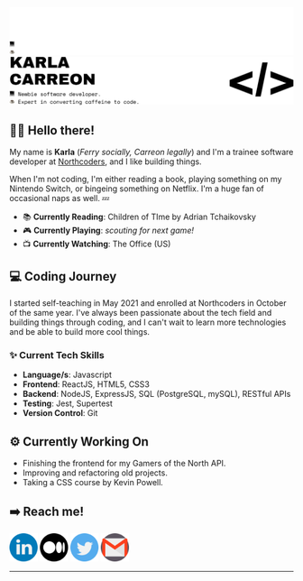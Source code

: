 ![karlacodes header](headers/darkmode.png#gh-dark-mode-only)
![karlacodes header](headers/lightmode.png#gh-light-mode-only)

## 👋🏼 Hello there!

My name is **Karla** (_Ferry socially, Carreon legally_) and I'm a trainee software developer at [Northcoders](http://northcoders.com), and I like building things.

When I'm not coding, I'm either reading a book, playing something on my Nintendo Switch, or bingeing something on Netflix. I'm a huge fan of occasional naps as well. 💤

- 📚 **Currently Reading**: Children of TIme by Adrian Tchaikovsky
- 🎮 **Currently Playing**: _scouting for next game!_
- 📺 **Currently Watching**: The Office (US)

## 💻 Coding Journey

I started self-teaching in May 2021 and enrolled at Northcoders in October of the same year. I've always been passionate about the tech field and building things through coding, and I can't wait to learn more technologies and be able to build more cool things.

### ✨ Current Tech Skills

- **Language/s**: Javascript
- **Frontend**: ReactJS, HTML5, CSS3
- **Backend**: NodeJS, ExpressJS, SQL (PostgreSQL, mySQL), RESTful APIs
- **Testing**: Jest, Supertest
- **Version Control**: Git

## ⚙️ Currently Working On

- Finishing the frontend for my Gamers of the North API.
- Improving and refactoring old projects.
- Taking a CSS course by Kevin Powell.

## ➡️ Reach me!

[<img src="socials/linkedin.png" width="50" height="50">](http://linkedin.com/in/karla-carreon) [<img src="socials/medium.png" width="50" height="50">](http://medium.com/@karlacodes) [<img src="socials/twitter.png" width="50" height="50">](http://twitter.com/karlacodes) [<img src="socials/gmail.png" width="50" height="50">](mailto:carreon.karlamaye@gmail.com)

---
